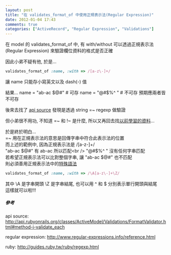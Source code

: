 ```yaml
---
layout: post
title: "在 validates_format_of 中使用正規表示法(Regular Expression)"
date: 2012-01-04 17:43
comments: true
categories: ["ActiveRecord", "Regular Expression", "Validations"]
---
```

在 model 的 validates_format_of 中, 有 with/without 可以透過正規表示法(Regular Expression) 來驗證欄位資料的格式是否正確

因此小弟不疑有他, 於是...
<!-- more -->

```ruby
validates_format_of :name, :with => /[a-z\-]+/
```

讓 name 只能存小寫英文以及 dash(-) 值

結果...
name = "ab-ac $@#" # 可存
name = "@#$%^ " # 不可存
預期應兩者皆不可存

後來去找了 <a href="http://api.rubyonrails.org/classes/ActiveModel/Validations/FormatValidator.html#method-i-validate_each" target="_blank">api source</a> 發現是透過 string =~ regexp 做驗證

但小弟很不用功, 不知道 =~ 和 !~ 是什麼, 所以又再回去找<a href="http://guides.ruby.tw/ruby/regexp.html" target="_blank">以前學習的資料</a>...

於是終於明白...<br />
=~ 用在正規表示法的意思是回傳字串中符合此表示法的位置<br />
而上述的範例中, 因為正規表示法是 /[a-z\-]+/<br />
"ab-ac $@#" 有 ab-ac 所以匹配<br />
"@#$%^ " 沒有任何字串匹配<br />
若希望正規表示法可以比對整個字串, 讓 "ab-ac $@#" 也不匹配<br />
則必須善用正規表示法中的<a href="http://www.regular-expressions.info/reference.html" target="_blank">特殊語法</a>

```ruby
validates_format_of :name, :with => /\A[a-z\-]+\Z/
```

其中 \A 是字串開頭 \Z 是字串結尾, 也可以用 ^ 和 $ 分別表示單行開頭與結尾<br />
這樣就可以啦!!!

##### 參考

api source: <a href="http://api.rubyonrails.org/classes/ActiveModel/Validations/FormatValidator.html#method-i-validate_each" target="_blank">http://api.rubyonrails.org/classes/ActiveModel/Validations/FormatValidator.html#method-i-validate_each</a>

regular expression: <a href="http://www.regular-expressions.info/reference.html" target="_blank">http://www.regular-expressions.info/reference.html</a>

ruby: <a href="http://guides.ruby.tw/ruby/regexp.html" target="_blank">http://guides.ruby.tw/ruby/regexp.html</a>
